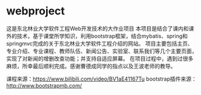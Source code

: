 # webproject
这是东北林业大学软件工程Web开发技术的大作业项目
本项目是结合了课内和课外的技术，基于课堂所学知识，利用bootstrap框架，结合mybatis、spring和springmvc完成的关于东北林业大学软件工程介绍的网站。
项目主要包括主页、专业介绍、专业课程、教师队伍、新闻公告、实验室、联系我们等几个主要页面，实现了对新闻的增删改查功能；并支持自适应屏幕。
在项目过程中，遇到过很多麻烦，所幸最后顺利完成。感谢曹德成同学的指点以及王波老师的教导。

课程来源：https://www.bilibili.com/video/BV1aE41167Tu
bootstrap插件来源：http://www.bootstrapmb.com/
